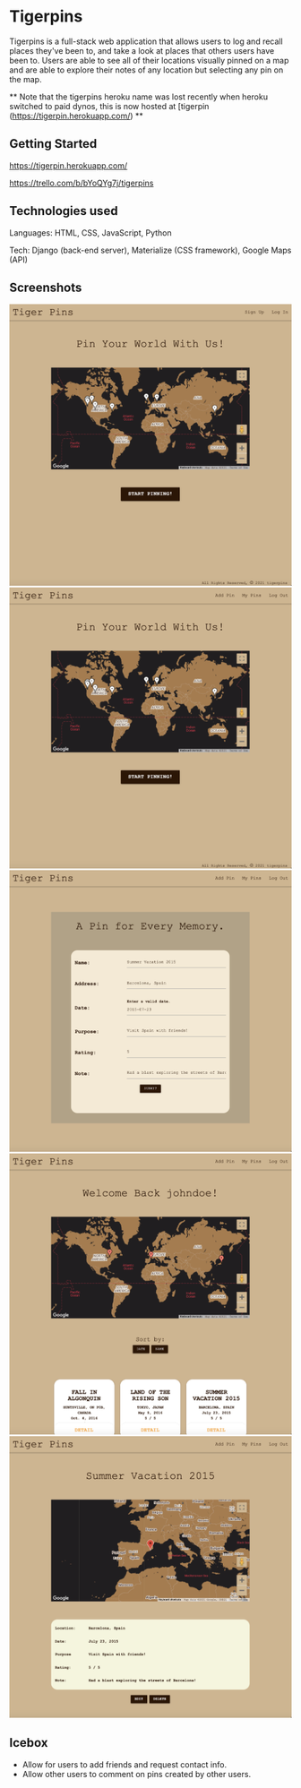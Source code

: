 # Tigerpins 
Tigerpins is a full-stack web application that allows users to log and recall places they've been to, and take a look at places that others users have been to. Users are able to see all of their locations visually pinned on a map and are able to explore their notes of any location but selecting any pin on the map.

** Note that the tigerpins heroku name was lost recently when heroku switched to paid dynos, this is now hosted at [tigerpin (https://tigerpin.herokuapp.com/) **

## Getting Started

https://tigerpin.herokuapp.com/

https://trello.com/b/bYoQYg7j/tigerpins

## Technologies used

Languages: HTML, CSS, JavaScript, Python

Tech: Django (back-end server), Materialize (CSS framework), Google Maps (API)

## Screenshots
![homeNotLoggedIn](images/img1.png)
![homeLoggedIn](images/img2.png)
![addForm](images/add.png)
![userIndex](images/img3.png)
![userShow](images/img4.png)

## Icebox
- Allow for users to add friends and request contact info.
- Allow other users to comment on pins created by other users.
